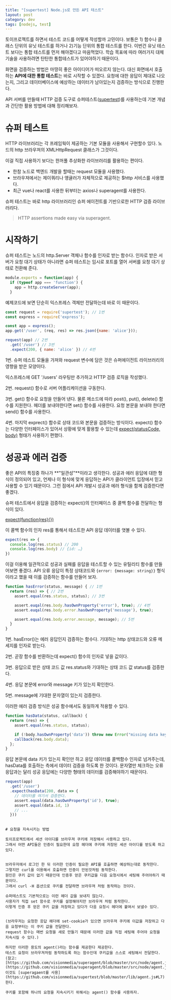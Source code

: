```yaml
---
title: "[supertest] Node.js로 만든 API 테스트"
layout: post
category: dev
tags: [nodejs, test]
---
```



토이프로젝트를 하면서 테스트 코드를 어떻게 작성할까 고민이다. 
보통은 1) 함수나 클래스 단위의 유닛 테스트를 하거나 2)기능 단위의 통합 테스트를 한다. 
이번건 유닛 테스트 보다는 통합 테스트를 먼저 해야겠다고 마음먹었다.
학습 목표에 따라 여러가지 대체 기술을 사용하려면 탄탄한 통합테스트가 있어야하기 때문이다.

화면을 검증하는 방법은 마땅히 좋은 아이디어가 떠오르지 않는다. 
대신 화면에서 호출하는 **API에 대한 통합 테스트**는 바로 시작할 수 있겠다.
요청에 대한 응답이 제대로 나오는지, 그리고 데이터베이스에 예상하는 데이터가 남아있는지 검증하는 방식으로 진행한다.

API 서버를 만들때 HTTP 검증 도구로 슈퍼테스트([supertest](https://github.com/visionmedia/supertest))를 사용하는데 기본 개념과 간단한 활용 방법에 대해 정리해보자.

# 슈퍼 테스트

HTTP 라이브러리는 각 프레임웍이 제공하는 기본 모듈을 사용해서 구현할수 있다. 
노드의 http 브라우져의 XMLHttpRequest 클래스가 그것이다. 

이걸 직접 사용하기 보다는 한꺼풀 추상화한 라이브러리를 활용하는 편이다.
- 한참 노드로 백엔드 개발을 할때는 request 모듈을 사용했다. 
- 브라우져에서는 제이쿼리나 앵귤러가 자체적으로 제공하는 $http 서비스를 사용했다.
- 최근 vue나 react를 사용한 뒤부터는 axios나 superagent를 사용한다.

슈퍼 테스트는 바로 http 라이브러리인 슈퍼 에이전트를 기반으로한 HTTP 검증 라이브러리다. 

> HTTP assertions made easy via superagent.

# 시작하기

슈퍼 테스트는 노드의 http.Server 객체나 함수를 인자로 받는 함수다.
인자로 받은 서버가 요청 대기 상태가 아니라면 슈퍼 테스트는 임시로 포트를 열어 서버를 요청 대기 상태로 전환해 준다.

```js
module.exports = function(app) {
  if (typeof app === 'function') {
    app = http.createServer(app);
  }
```

예제코드에 보면 단순히 익스프레스 객체만 전달하는데 바로 이 때문이다.

```js
const request = require('supertest'); // 1번
const express = require('express');

const app = express();
app.get('/user', (req, res) => res.json({name: 'alice'}));

request(app) // 2번
  .get('/user') // 3번
  .expect(200, { name: 'alice' }) // 4번
```

1번. 슈퍼 테스트 모듈을 가져와 request 변수에 담은 것은 슈퍼에이전트 라이브러리의 영향을 받은 모양이다. 

익스프레스에 GET '/users' 라우팅만 추가하고 HTTP 검증 로직을 작성했다.

2번. request() 함수로 서버 어플리케이션을 구동한다.

3번. get() 함수로 요청을 만들어 낸다.
물론 메소드에 따라 post(), put(), delete() 함수를 지원한다.
헤더를 보내야한다면 set() 함수를 사용한다.
요청 본문을 보내야 한다면 send() 함수를 사용한다.

4번. 마지막 exprect() 함수로 상태 코드와 본문을 검증하는 방식이다.
expect() 함수는 다양한 인터페이스가 있어서 상황에 맞게 활용할 수 있는데 [expect(statusCode, body)](https://github.com/visionmedia/supertest#expectstatus-body-fn) 형태가 사용하기 편했다.

# 성공과 에러 검증

좋은 API의 특징중 하나가 **"일관성"**이라고 생각한다.
성공과 에러 응답에 대한 형식이 정의되어 있고, 언제나 이 형식에 맞게 응답하는 API가 클라이언트 입장에서 믿고 사용할 수 있기 때문이다.
그런 점에서 API 개발시 성공과 에러 형식을 함께 검증한다면 좋겠다.

슈퍼 테스트에서 응답을 검증하는 expect()의 인터페이스 중 콜백 함수를 전달하는 형식이 있다.

[expect(function(res){})](https://github.com/visionmedia/supertest#expectfunctionres-)

이 콜백 함수의 인자 res를 통해서 테스트한 API 응답 데이터를 엿볼 수 있다.

```js
expect(res => {
  console.log(res.status) // 200
  console.log(res.body) // {id: …}
})
```

이걸 이용해 일관적으로 성공과 실패를 응답을 테스트할 수 있는 유틸리티 함수를 만들어보면 좋겠다.
API 오류 응답이 특정 상태코드와 `{error: {message: string}}` 형식이라고 했을 때 이를 검증하는 함수를 만들어 보자. 

```js
function hasError(status, message) { // 1번
  return (res) => { // 2번
    assert.equal(res.status, status); // 3번

    assert.euqal(res.body.hasOwnProperty('error'), true); // 4번
    assert.euqal(res.body.error.hasOwnProperty('message'), true);

    assert.equal(res.body.error.message, message); // 5번
  }
}
```

1번. hasError()는 에러 응답인지 검증하는 함수다. 
기대하는 http 상태코드와 오류 메세지를 인자로 받는다.

2번. 곧장 함수를 반환하는데 expect() 함수의 인자로 넣을 값이다.

3번. 응답으로 받은 상태 코드 값 res.status와 기대하는 상태 코드 값 status를 검증한다.

4번. 응답 본문에 error와 message 키가 있는지 확인한다.

5번. message에 기대한 문자열이 있는지 검증한다.


이러한 에러 검증 방식은 성공 함수에서도 동일하게 적용할 수 있다.

```js
function hasData(status, callback) {
  return (res) => {
    assert.equal(res.status, status); 

    if (!body.hasOwnProperty('data')) throw new Error("missing data key");
    callback(res.body.data);
  };
}
```

응답 본문에 data 키가 있는지 확인만 하고 응답 데이터를 콜백함수 인자로 넘겨주는데, 
hasData를 호출하는 측에서 데이터 검증을 하도록 한 것이다. 
문자열만 체크하는 오류 응답과는 달리 성공 응답에는 다양한 형태의 데이터를 검증해야하기 때문이다. 

```js
request(app) 
  .get('/user') 
  .expect(hasData(200, data => {
    // 데이터를 여기서 검증한다.
    assert.equal(data.hasOwnProperty('id'), true);
    assert.equal(data.id, 1)
    // ...
  })) 
```
```

# 요청을 지속시키는 방법 

토이프로젝트에서 세션 아이디를 브라우져 쿠키에 저장해서 사용하고 있다. 
그래서 어떤 API들은 인증이 필요한데 요청 헤더에 쿠키에 저장된 세션 아이디를 받도록 하고 있다. 


브라우저에서 로그인 한 뒤 이러한 인증이 필요한 API를 호출하면 예상하는대로 동작한다.
그렇지만 curl을 이용해서 호출하면 인증이 안된것처럼 동작한다.
원인은 쿠키 값이 없기 때문인데 인증후 얻은 쿠키값을 다음 요청시에서 세팅해 주어야하기 때문이다.
그래서 curl -H 옵션으로 쿠키를 전달하면 브라우져 처럼 동작하는 것이다.

슈퍼테스트도 기본적으로는 이런 헤더 값을 보내지 않는다.
사용자가 직접 set 함수로 쿠키를 설정해야지만 브라우져 처럼 동작한다.
이렇게 인증 후 얻은 쿠키 값을 저장하고 있다가 다음 요청시 헤더에 붙여서 보낼수 있다. 


(브라우저는 요청한 응답 헤더에 set-cookie가 있으면 브라우져 쿠키에 이값을 저장하고 다음 요청부터는 이 쿠키 값을 전달한다. 
request 함수는 매번 요청을 새로 만들기 때문에 이러한 값을 직접 세팅해 주어야 요청을 지속시킬 수 있다.)

하지만 이러한 용도의 agent()라는 함수를 제공한다 제공한다.
테스트 요청이 브라우져처럼 동작하도록 하는 함수인데 쿠키값을 스스로 세팅해서 전달한다.
(참고: [https://github.com/visionmedia/superagent/blob/master/src/node/agent.js#L66](https://github.com/visionmedia/superagent/blob/master/src/node/agent.js#L66))
이것도 [superagaent를 사용](https://github.com/visionmedia/supertest/blob/master/lib/agent.js#L7)한다.

쿠키를 포함해 하나의 요청을 지속시키기 위해서는 agent() 함수를 사용하자. 
